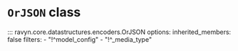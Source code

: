 # **`OrJSON`** class

::: ravyn.core.datastructures.encoders.OrJSON
    options:
        inherited_members: false
        filters:
        - "!^model_config"
        - "!^_media_type"
